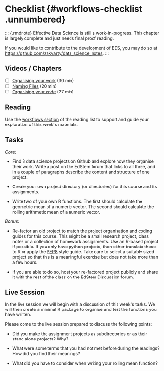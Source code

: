 # Checklist {#workflows-checklist .unnumbered}


::: {.rmdnote} 
Effective Data Science is still a work-in-progress. This chapter is largely complete and just needs final proof reading. 

If you would like to contribute to the development of EDS, you may do so at <https://github.com/zakvarty/data_science_notes>.
:::

## Videos / Chapters

- [ ] [Organising your work](https://imperial.cloud.panopto.eu/Panopto/Pages/Viewer.aspx?id=eb93df23-751e-4f79-8397-af72013634d0) (30 min)
- [ ] [Naming Files](https://imperial.cloud.panopto.eu/Panopto/Pages/Viewer.aspx?id=0f676fbc-3de6-490a-ac38-af7200ee1396) (20 min)
- [ ] [Organising your code](https://imperial.cloud.panopto.eu/Panopto/Pages/Viewer.aspx?id=572c25c0-4cac-4260-97fe-af7200ee1358) (27 min)
<!-- - [ ] Project Management (AY 2023/24 onward) -->

## Reading 

Use the [workflows section](#workflows-reading) of the reading list to support and guide your exploration of this week's materials.  


## Tasks 

_Core:_ 

-  Find 3  data science projects on Github and explore how they organise their work. Write a post on the EdStem forum that links to all three, and in a couple of paragraphs describe the content and structure of one project.

- Create your own project directory (or directories) for this course and its assignments.

- Write two of your own R functions. The first should calculate the geometric mean of a numeric vector. The second should calculate the rolling arithmetic mean of a numeric vector.

_Bonus:_

- Re-factor an old project to match the project organisation and coding guides for this course. This might be a small research project, class notes or a collection of homework assignments. Use an R-based project if possible. If you only have python projects, then either translate these to R or apply the [PEP8](https://peps.python.org/pep-0008/) style guide. Take care to select a suitably sized project so that this is a meaningful exercise but does not take more than a few hours. 

- If you are able to do so, host your re-factored project publicly and share it with the rest of the class on the EdStem Discussion forum. 


## Live Session 

In the live session we will begin with a discussion of this week's tasks. We will then create a minimal R package to organise and test the functions you have written. 


Please come to the live session prepared to discuss the following points: 

- Did you make the assignment projects as subdirectories or as their stand alone projects? Why? 

- What were some terms that you had not met before during the readings? How did you find their meanings?

- What did you have to consider when writing your rolling mean function?

